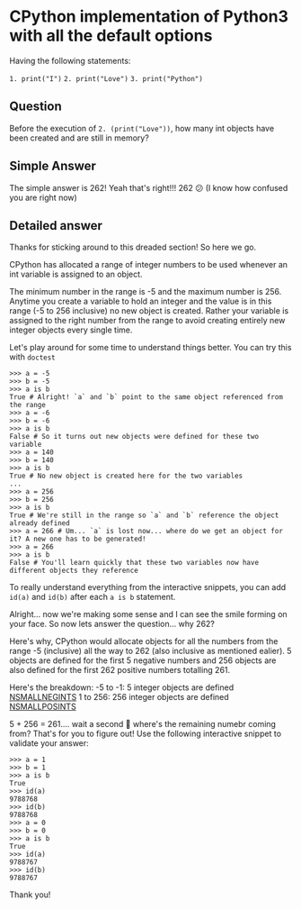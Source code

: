 # CPython implementation of Python3 with all the default options
Having the following statements:

`1. print("I")`
`2. print("Love")`
`3. print("Python")`

## Question
Before the execution of `2. (print("Love"))`, how many int objects have been created and are still in memory?

## Simple Answer
The simple answer is 262! Yeah that's right!!! 262 😕 (I know how confused you are right now)

## Detailed answer
Thanks for sticking around to this dreaded section! So here we go.

CPython has allocated a range of integer numbers to be used whenever an int variable is assigned to an object. 

The minimum number in the range is -5 and the maximum number is 256. Anytime you create a variable to hold an integer and the value is in this range (-5 to 256 inclusive) no new object is created. Rather your variable is assigned to the right number from the range to avoid creating entirely new integer objects every single time.

Let's play around for some time to understand things better. You can try this with `doctest`

```
>>> a = -5
>>> b = -5
>>> a is b
True # Alright! `a` and `b` point to the same object referenced from the range
>>> a = -6
>>> b = -6
>>> a is b
False # So it turns out new objects were defined for these two variable
>>> a = 140
>>> b = 140
>>> a is b
True # No new object is created here for the two variables
...
>>> a = 256
>>> b = 256
>>> a is b
True # We're still in the range so `a` and `b` reference the object already defined
>>> a = 266 # Um... `a` is lost now... where do we get an object for it? A new one has to be generated!
>>> a = 266
>>> a is b
False # You'll learn quickly that these two variables now have different objects they reference
```
To really understand everything from the interactive snippets, you can add `id(a)` and `id(b)` after each `a is b` statement.

Alright... now we're making some sense and I can see the smile forming on your face. So now lets answer the question... why 262?

Here's why, CPython would allocate objects for all the numbers from the range -5 (inclusive) all the way to 262 (also inclusive as mentioned ealier). 5 objects are defined for the first 5 negative numbers and 256 objects are also defined for the first 262 positive numbers totalling 261.

Here's the breakdown:
-5 to -1: 5 integer objects are defined [NSMALLNEGINTS](https://www.google.com/search?q=NSMALLNEGINTS)
1 to 256: 256 integer objects are defined [NSMALLPOSINTS](https://www.google.com/search?q=NSMALLPOSINTS)

5 + 256 = 261.... wait a second 🤔 where's the remaining numebr coming from? That's for you to figure out! Use the following interactive snippet to validate your answer:
```
>>> a = 1
>>> b = 1
>>> a is b
True
>>> id(a)
9788768
>>> id(b)
9788768
>>> a = 0
>>> b = 0
>>> a is b
True
>>> id(a)
9788767
>>> id(b)
9788767
```
Thank you!
